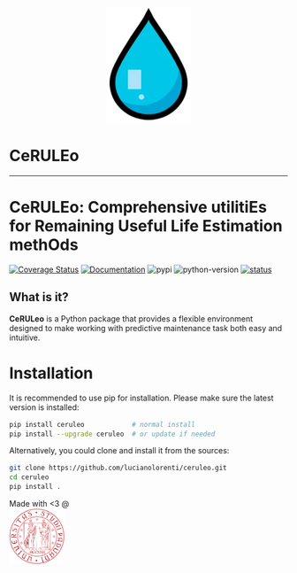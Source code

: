 <div align="center">
  <img src="https://github.com/lucianolorenti/ceruleo/blob/main/docs/images/cerulean.png?raw=true"><br>
</div>

# CeRULEo
-----------------


# CeRULEo: Comprehensive utilitiEs for Remaining Useful Life Estimation methOds

[![Coverage Status](https://coveralls.io/repos/github/lucianolorenti/ceruleo/badge.svg?branch=main&service=github)](https://coveralls.io/github/lucianolorenti/ceruleo?branch=main)
[![Documentation](https://img.shields.io/badge/documentation-dev-brightgreen)](https://lucianolorenti.github.io/ceruleo/)
![pypi](https://img.shields.io/pypi/v/ceruleo)
![python-version](https://img.shields.io/badge/python-3.8%20%7C%203.9%20%7C%203.10-blue)
[![status](https://joss.theoj.org/papers/c879c234d7741885576ddc682416b41f/status.svg)](https://joss.theoj.org/papers/c879c234d7741885576ddc682416b41f)
## What is it?

**CeRULeo** is a Python package that provides a flexible environment designed to make working with predictive maintenance task both easy and intuitive. 


# Installation
It is recommended to use pip  for installation. Please make sure the latest version is installed:

```bash
pip install ceruleo            # normal install
pip install --upgrade ceruleo  # or update if needed
```

Alternatively, you could clone and install it from the sources:

```bash
git clone https://github.com/lucianolorenti/ceruleo.git
cd ceruleo
pip install .
```






 Made with <3 @   <a href="https://www.dei.unipd.it/">  
         <img alt="University of Padova" src="https://github.com/lucianolorenti/ceruleo/blob/main/docs/images/unipd_logo.png?raw=true" width=100 />
      </a>

